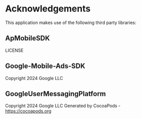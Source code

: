 # Acknowledgements
This application makes use of the following third party libraries:

## ApMobileSDK

LICENSE

## Google-Mobile-Ads-SDK

Copyright 2024 Google LLC

## GoogleUserMessagingPlatform

Copyright 2024 Google LLC
Generated by CocoaPods - https://cocoapods.org
